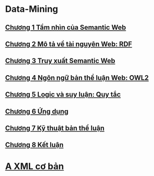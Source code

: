 # **Data-Mining**
## [**Chương 1 Tầm nhìn của Semantic Web**](https://github.com/minh231099/Data-Mining/blob/main/Chapter1.md)  
## [**Chương 2 Mô tả về tài nguyên Web: RDF**](https://github.com/minh231099/Data-Mining/blob/main/Chapter2.md)  
## [**Chương 3 Truy xuất Semantic Web**](https://github.com/minh231099/Data-Mining/blob/main/Chapter3.md)  
## [**Chương 4 Ngôn ngữ bản thể luận Web: OWL2**](https://github.com/minh231099/Data-Mining/blob/main/Chapter4.md)  
## [**Chương 5 Logic và suy luận: Quy tắc**](https://github.com/minh231099/Data-Mining/blob/main/Chapter5.md)  
## [**Chương 6 Ứng dụng**](https://github.com/minh231099/Data-Mining/blob/main/Chapter6.md)  
## [**Chương 7 Kỹ thuật bản thể luận**](https://github.com/minh231099/Data-Mining/blob/main/Chapter7.md)  
## [**Chương 8 Kết luận**](https://github.com/minh231099/Data-Mining/blob/main/Chapter8.md)  
# [**A XML cơ bản**](https://github.com/minh231099/Data-Mining/blob/main/A.md)  